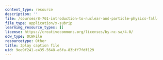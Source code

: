```yaml
---
content_type: resource
description: ''
file: /courses/8-701-introduction-to-nuclear-and-particle-physics-fall-2020/9ee9f241e4355648a6fa83bff7fdf129_BCQ9h1PxW08.vtt
file_type: application/x-subrip
learning_resource_types: []
license: https://creativecommons.org/licenses/by-nc-sa/4.0/
ocw_type: OCWFile
resourcetype: Other
title: 3play caption file
uid: 9ee9f241-e435-5648-a6fa-83bff7fdf129
---
```

